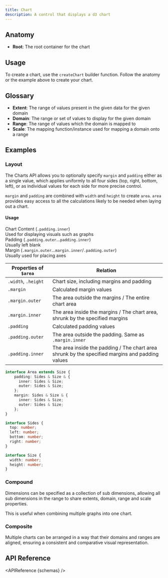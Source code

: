 ```yaml
---
title: Chart
description: A control that displays a d3 chart
---
```


<script>
    import { APIReference, KbdTable, Preview } from '$docs/components'
    export let schemas
    export let keyboard
    export let snippets
    export let previews
</script>

## Anatomy

- **Root**: The root container for the chart

## Usage

To create a chart, use the `createChart` builder function. Follow the anatomy or the example
above to create your chart.

## Glossary

- **Extent**: The range of values present in the given data for the given domain 
- **Domain**: The range or set of values to display for the given domain 
- **Range**: The range of values which the domain is mapped to  
- **Scale**: The mapping function/instance used for mapping a domain onto a range

## Examples

### Layout

The Charts API allows you to optionally specify `margin` and `padding` either as a single value, which applies uniformly to all four sides (top, right, bottom, left), or as individual values for each side for more precise control.

`margin` and `padding` are combined with `width` and `height` to create `area`.
`area` provides easy access to all the calculations likely to be needed when laying out a chart.

<Preview code={snippets.layout}> 
  <svelte:component this={previews.layout} /> 
</Preview>

#### Usage

<div class="grid grid-cols-[4em_1fr] gap-2 mt-1 mb-4">
	<div class="bg-emerald-300 row-span-2"></div>
	<div>Chart Content (<code>.padding.inner</code>)</div>
    <div class="italic">Used for displaying visuals such as graphs</div>
	<div class="bg-indigo-200 row-span-2"></div>
	<div>Padding (<code>.padding.outer</code>...<code>padding.inner</code>)</div>
    <div class="italic">Usually left blank</div>
	<div class="bg-fuchsia-200 row-span-2"></div>
	<div>Margin (<code>.margin.outer</code>...<code>margin.inner</code>/<code>.padding.outer</code>)</div>
    <div class="italic">Usually used for placing axes</div>
</div>

| Properties of `$area` | Relation                                                                                        |
|-----------------------|-------------------------------------------------------------------------------------------------| 
| `.width`, `.height`   | Chart size, including margins and padding                                                       |
| `.margin`             | Calculated margin values                                                                        |
| `.margin.outer`       | The area outside the margins / The entire chart area                                            |
| `.margin.inner`       | The area inside the margins / The chart area, shrunk by the specified margins                   |
| `.padding`            | Calculated padding values                                                                       |
| `.padding.outer`      | The area outside the padding. Same as `.margin.inner`                                           |
| `.padding.inner`      | The area inside the padding / The chart area shrunk by the specified margins and padding values |

```ts
interface Area extends Size {   
	padding: Sides & Size & {    
      inner: Sides & Size;    
      outer: Sides & Size;   
	};  
	margin: Sides & Size & {    
      inner: Sides & Size;    
      outer: Sides & Size;  
	};
}

interface Sides {   
  top: number;   
  left: number;
  bottom: number;   
  right: number;
}

interface Size {   
  width: number;
  height: number;
}
```

### Compound

Dimensions can be specified as a collection of sub dimensions, allowing all sub dimensions in the range to share extents, domain, range and scale properties.

This is useful when combining multiple graphs into one chart.

<Preview code={snippets.compound}> 
  <svelte:component this={previews.compound} /> 
</Preview>

### Composite

Multiple charts can be arranged in a way that their domains and ranges are aligned, ensuring a consistent and comparative visual representation.

<Preview code={snippets.composite}> 
  <svelte:component this={previews.composite} /> 
</Preview>

## API Reference

<APIReference {schemas} />